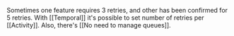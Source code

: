 Sometimes one feature requires 3 retries, and other has been confirmed for 5 retries. With [[Temporal]] it's possible to set number of retries per [[Activity]]. Also, there's [[No need to manage queues]].
